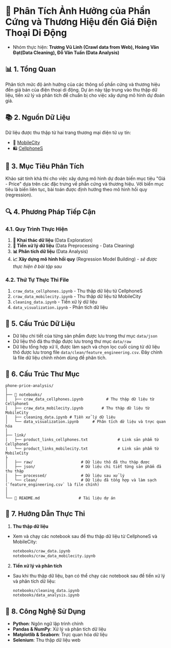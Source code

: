 # 📱 Phân Tích Ảnh Hưởng của Phần Cứng và Thương Hiệu đến Giá Điện Thoại Di Động

-   Nhóm thực hiện: **Trương Vũ Linh (Crawl data from Web), Hoàng Văn Đạt(Data Cleaning), Đỗ Văn Tuấn (Data Analysis)**

## 📊 1. Tổng Quan

Phân tích mức độ ảnh hưởng của các thông số phần cứng và thương hiệu đến giá bán của điện thoại di động. Dự án này tập trung vào thu thập dữ liệu, tiền xử lý và phân tích để chuẩn bị cho việc xây dựng mô hình dự đoán giá.

## 📚 2. Nguồn Dữ Liệu

Dữ liệu được thu thập từ hai trang thương mại điện tử uy tín:

-   🛒 [MobileCity](https://mobilecity.vn/dien-thoai)
-   🛍️ [CellphoneS](https://cellphones.com.vn/mobile.html)

## 🎯 3. Mục Tiêu Phân Tích

Khảo sát tính khả thi cho việc xây dựng mô hình dự đoán biến mục tiêu "Giá - Price" dựa trên các đặc trưng về phần cứng và thương hiệu. Với biến mục tiêu là biến liên tục, bài toán được định hướng theo mô hình hồi quy (regression).

## 🔍 4. Phương Pháp Tiếp Cận

### 4.1. Quy Trình Thực Hiện

1. **🔎 Khai thác dữ liệu** (Data Exploration)
2. **🧹 Tiền xử lý dữ liệu** (Data Preprocessing - Data Cleaning)
3. **📊 Phân tích dữ liệu** (Data Analysis)
4. **📈 Xây dựng mô hình hồi quy** (Regression Model Building) - _sẽ được thực hiện ở bài tập sau_

### 4.2. Thứ Tự Thực Thi File

1. `craw_data_cellphones.ipynb` - Thu thập dữ liệu từ CellphoneS
2. `craw_data_mobilecity.ipynb` - Thu thập dữ liệu từ MobileCity
3. `cleaning_data.ipynb` - Tiền xử lý dữ liệu
4. `data_visualization.ipynb` - Phân tích dữ liệu

## 📁 5. Cấu Trúc Dữ Liệu

-   Dữ liệu chi tiết của từng sản phẩm được lưu trong thư mục `data/json`
-   Dữ liệu thô đã thu thập được lưu trong thư mục `data/raw`
-   Dữ liệu tổng hợp xử lí, được làm sạch và chọn lọc cuối cùng từ dữ liệu thô được lưu trong file `data/clean/feature_engineering.csv`. Đây chính là file dữ liệu chính nhóm dùng để phân tích.

## 📂 6. Cấu Trúc Thư Mục

```
phone-price-analysis/
│
├── 📓 notebooks/
│   ├── craw_data_cellphones.ipynb          # Thu thập dữ liệu từ CellphoneS
│   ├── craw_data_mobilecity.ipynb        # Thu thập dữ liệu từ MobileCity
│   ├── cleaning_data.ipynb # Tiền xử lý dữ liệu
│   └── data_visualization.ipynb      # Phân tích dữ liệu và trực quan hóa
│
├── link/
|   ├── product_links_cellphones.txt             # Link sản phẩm từ CellphoneS
|   └── product_links_mobilecity.txt             # Link sản phẩm từ MobileCity
├
│   ├── raw/                     # Dữ liệu thô đã thu thập được
│   ├── json/                    # Dữ liệu chi tiết từng sản phẩm đã thu thập
│   ├── processed/               # Dữ liệu sau xử lý
│   └── clean/                   # Dữ liệu đã tổng hợp và làm sạch (`feature_engineering.csv` là file chính)
│
│
└── 📝 README.md                 # Tài liệu dự án
```

## 🚀 7. Hướng Dẫn Thực Thi

1. **Thu thập dữ liệu**

-   Xem và chạy các notebook sau để thu thập dữ liệu từ CellphoneS và MobileCity:
    ```bash
    notebooks/craw_data.ipynb
    notebooks/craw_data_mobilecity.ipynb
    ```

2. **Tiền xử lý và phân tích**

-   Sau khi thu thập dữ liệu, bạn có thể chạy các notebook sau để tiền xử lý và phân tích dữ liệu:
    ```bash
    notebooks/cleaning_data.ipynb
    notebooks/data_analysis.ipynb
    ```

## 🔧 8. Công Nghệ Sử Dụng

-   **Python**: Ngôn ngữ lập trình chính
-   **Pandas & NumPy**: Xử lý và phân tích dữ liệu
-   **Matplotlib & Seaborn**: Trực quan hóa dữ liệu
-   **Selenium**: Thu thập dữ liệu web
